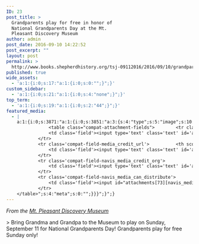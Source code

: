 ```yaml
---
ID: 23
post_title: >
  Grandparents play for free in honor of
  National Grandparents Day at the Mt.
  Pleasant Discovery Museum
author: admin
post_date: 2016-09-10 14:22:52
post_excerpt: ""
layout: post
permalink: >
  http://www.books.shepherdhistory.org/tsj-09112016/2016/09/10/grandparents-play-for-free-in-honor-of-national-grandparents-day-at-the-mt-pleasant-discovery-museum/
published: true
wide_assets:
  - 'a:1:{i:0;s:17:"a:1:{i:0;s:0:"";}";}'
custom_sidebar:
  - 'a:1:{i:0;s:21:"a:1:{i:0;s:4:"none";}";}'
top_term:
  - 'a:1:{i:0;s:19:"a:1:{i:0;s:2:"44";}";}'
featured_media:
  - |
    a:1:{i:0;s:3871:"a:1:{i:0;s:3851:"a:3:{s:4:"type";s:5:"image";s:10:"attachment";i:73;s:15:"attachment_data";a:33:{s:2:"id";i:73;s:5:"title";s:12:"abuelo-800px";s:8:"filename";s:16:"abuelo-800px.png";s:3:"url";s:75:"http://news.shepherdhistory.org/wp-content/uploads/2016/09/abuelo-800px.png";s:4:"link";s:157:"http://news.shepherdhistory.org/2016/09/10/grandparents-play-for-free-in-honor-of-national-grandparents-day-at-the-mt-pleasant-discovery-museum/abuelo-800px/";s:3:"alt";s:0:"";s:6:"author";s:1:"1";s:11:"description";s:0:"";s:7:"caption";s:0:"";s:4:"name";s:12:"abuelo-800px";s:6:"status";s:7:"inherit";s:10:"uploadedTo";i:71;s:4:"date";i:1473478763000;s:8:"modified";i:1473478763000;s:9:"menuOrder";i:0;s:4:"mime";s:9:"image/png";s:4:"type";s:5:"image";s:7:"subtype";s:3:"png";s:4:"icon";s:68:"http://news.shepherdhistory.org/wp-includes/images/media/default.png";s:13:"dateFormatted";s:18:"September 10, 2016";s:6:"nonces";a:3:{s:6:"update";s:10:"2202149843";s:6:"delete";s:10:"7c7b742d72";s:4:"edit";s:10:"32fbeab08b";}s:8:"editLink";s:69:"http://news.shepherdhistory.org/wp-admin/post.php?post=73&action=edit";s:4:"meta";b:0;s:10:"authorName";s:5:"admin";s:14:"uploadedToLink";s:69:"http://news.shepherdhistory.org/wp-admin/post.php?post=71&action=edit";s:15:"uploadedToTitle";s:101:"Grandparents play for free in honor of National Grandparents Day at the Mt. Pleasant Discovery Museum";s:15:"filesizeInBytes";i:63667;s:21:"filesizeHumanReadable";s:5:"62 KB";s:5:"sizes";a:3:{s:9:"thumbnail";a:4:{s:6:"height";i:140;s:5:"width";i:140;s:3:"url";s:83:"http://news.shepherdhistory.org/wp-content/uploads/2016/09/abuelo-800px-140x140.png";s:11:"orientation";s:9:"landscape";}s:6:"medium";a:4:{s:6:"height";i:342;s:5:"width";i:336;s:3:"url";s:83:"http://news.shepherdhistory.org/wp-content/uploads/2016/09/abuelo-800px-336x342.png";s:11:"orientation";s:8:"portrait";}s:4:"full";a:4:{s:3:"url";s:75:"http://news.shepherdhistory.org/wp-content/uploads/2016/09/abuelo-800px.png";s:6:"height";i:740;s:5:"width";i:726;s:11:"orientation";s:8:"portrait";}}s:6:"height";i:740;s:5:"width";i:726;s:11:"orientation";s:8:"portrait";s:6:"compat";a:2:{s:4:"item";s:1697:"<input type="hidden" name="attachments[73][menu_order]" value="0" /><p class="media-types media-types-required-info">Required fields are marked <span class="required">*</span></p>
    			<table class="compat-attachment-fields">		<tr class='compat-field-media_credit'>			<th scope='row' class='label'><label for='attachments-73-media_credit'><span class='alignleft'>Credit</span><br class='clear' /></label></th>
    			<td class='field'><input type='text' class='text' id='attachments-73-media_credit' name='attachments[73][media_credit]' value=''  /></td>
    		</tr>
    		<tr class='compat-field-media_credit_url'>			<th scope='row' class='label'><label for='attachments-73-media_credit_url'><span class='alignleft'>Credit URL</span><br class='clear' /></label></th>
    			<td class='field'><input type='text' class='text' id='attachments-73-media_credit_url' name='attachments[73][media_credit_url]' value=''  /></td>
    		</tr>
    		<tr class='compat-field-navis_media_credit_org'>			<th scope='row' class='label'><label for='attachments-73-navis_media_credit_org'><span class='alignleft'>Organization</span><br class='clear' /></label></th>
    			<td class='field'><input type='text' class='text' id='attachments-73-navis_media_credit_org' name='attachments[73][navis_media_credit_org]' value=''  /></td>
    		</tr>
    		<tr class='compat-field-navis_media_can_distribute'>			<th scope='row' class='label'><label for='attachments-73-navis_media_can_distribute'><span class='alignleft'>Can<br />distribute?</span><br class='clear' /></label></th>
    			<td class='field'><input id="attachments[73][navis_media_can_distribute]" name="attachments[73][navis_media_can_distribute]" type="checkbox" value="1"  /></td>
    		</tr>
    </table>";s:4:"meta";s:0:"";}}}";}";}
---
```

*From the [Mt. Pleasant Discovery Museum](https://www.facebook.com/MPDiscoveryMuseum/?fref=nf)*

&gt; Bring Grandma and Grandpa to the Museum to play on Sunday, September 11 for National Grandparents Day! Grandparents play for free Sunday only!